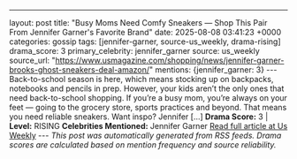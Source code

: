 ---
layout: post
title: "Busy Moms Need Comfy Sneakers — Shop This Pair From Jennifer Garner's Favorite Brand"
date: 2025-08-08 03:41:23 +0000
categories: gossip
tags: [jennifer-garner, source-us_weekly, drama-rising]
drama_score: 3
primary_celebrity: jennifer_garner
source: us_weekly
source_url: "https://www.usmagazine.com/shopping/news/jennifer-garner-brooks-ghost-sneakers-deal-amazon/"
mentions: {jennifer_garner: 3} --- Back-to-school season is here, which means stocking up on backpacks, notebooks and pencils in prep. However, your kids aren’t the only ones that need back-to-school shopping. If you’re a busy mom, you’re always on your feet — going to the grocery store, sports practices and beyond. That means you need reliable sneakers. Want inspo? Jennifer […] **Drama Score:** 3 | **Level:** RISING **Celebrities Mentioned:** Jennifer Garner [Read full article at Us Weekly](https://www.usmagazine.com/shopping/news/jennifer-garner-brooks-ghost-sneakers-deal-amazon/) --- *This post was automatically generated from RSS feeds. Drama scores are calculated based on mention frequency and source reliability.*